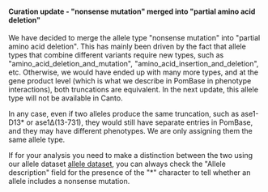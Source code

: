 #### Curation update - "nonsense mutation" merged into "partial amino acid deletion"
<!-- pombase_flags: frontpage -->
<!-- newsfeed_thumbnail: pombase-logo-32x32px.png -->

We have decided to merge the allele type "nonsense mutation" into "partial amino acid deletion". This has mainly been driven by the fact that allele types that combine different variants require new types, such as "amino_acid_deletion_and_mutation", "amino_acid_insertion_and_deletion", etc. Otherwise, we would have ended up with many more types, and at the gene product level (which is what we describe in PomBase in phenotype interactions), both truncations are equivalent. In the next update, this allele type will not be available in Canto.

In any case, even if two alleles produce the same truncation, such as ase1-D13* or ase1Δ(13-731), they would still have separate entries in PomBase, and they may have different phenotypes. We are only assigning them the same allele type.

If for your analysis you need to make a distinction between the two using our allele dataset [allele dataset](/downloads/phenotype-annotations), you can always check the "Allele description" field for the presence of the "*" character to tell whether an allele includes a nonsense mutation.
